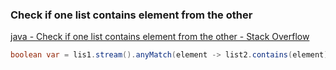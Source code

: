 ### Check if one list contains element from the other


[java - Check if one list contains element from the other - Stack Overflow](https://stackoverflow.com/questions/11796371/check-if-one-list-contains-element-from-the-other "java - Check if one list contains element from the other - Stack Overflow")


 

```java
boolean var = lis1.stream().anyMatch(element -> list2.contains(element));

```
